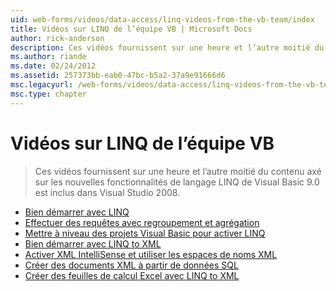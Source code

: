 ```yaml
---
uid: web-forms/videos/data-access/linq-videos-from-the-vb-team/index
title: Vidéos sur LINQ de l’équipe VB | Microsoft Docs
author: rick-anderson
description: Ces vidéos fournissent sur une heure et l’autre moitié du contenu axé sur les nouvelles fonctionnalités de langage LINQ de Visual Basic 9.0 est inclus dans Visual Studio 2008.
ms.author: riande
ms.date: 02/24/2012
ms.assetid: 257373bb-eab0-47bc-b5a2-37a9e91666d6
msc.legacyurl: /web-forms/videos/data-access/linq-videos-from-the-vb-team
msc.type: chapter
---
```

<a name="linq-videos-from-the-vb-team"></a>Vidéos sur LINQ de l’équipe VB
====================
> Ces vidéos fournissent sur une heure et l’autre moitié du contenu axé sur les nouvelles fonctionnalités de langage LINQ de Visual Basic 9.0 est inclus dans Visual Studio 2008.


- [Bien démarrer avec LINQ](how-do-i-get-started-with-linq.md)
- [Effectuer des requêtes avec regroupement et agrégation](how-do-i-perform-group-and-aggregate-queries.md)
- [Mettre à niveau des projets Visual Basic pour activer LINQ](how-do-i-upgrade-visual-basic-projects-to-enable-linq.md)
- [Bien démarrer avec LINQ to XML](how-do-i-get-started-with-linq-to-xml.md)
- [Activer XML IntelliSense et utiliser les espaces de noms XML](how-do-i-enable-xml-intellisense-and-use-xml-namespaces.md)
- [Créer des documents XML à partir de données SQL](how-do-i-create-xml-documents-from-sql-data.md)
- [Créer des feuilles de calcul Excel avec LINQ to XML](how-do-i-create-excel-spreadsheets-using-linq-to-xml.md)
